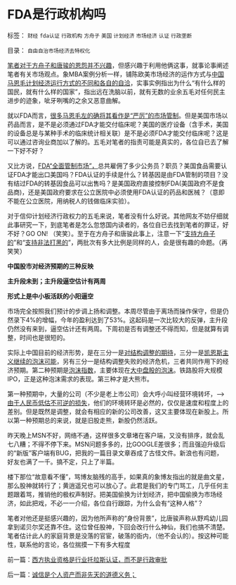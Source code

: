 # FDA是行政机构吗

标签： `财经` `fda认证` `行政机构` `方舟子` `美国` `计划经济` `市场经济` `认证` `行政垄断` 

目录： `自由自治市场经济去特权化`

[笔者对于方舟子和唐骏的恩怨并不兴趣](../../../2010/7/28/方舟子理性主义毛病改改好；股神们会学聪明的；.md)，但感兴趣于利用他俩这事，就事论事阐述笔者有关市场观点。象MBA案例分析一样，铺陈欧美市场经济的运作方式与[中国马恩毛计划经济运行方式的不同和各自的自洽](../../../2010/2/28/行政垄断的专营权与黑社会腐败的关系.md)，实事实例指出为什么“有什么样的国民，就有什么样的国家”，指出远在洗脑以前，就有无数的业余五毛对任何民主进步的迹象，呲牙咧嘴的之余又恶意曲解。



就以FDA而言，[很多马恩毛左的确将其看作是“严厉”的市场管制](../../../2009/4/8/市场法律规范被混同行政干预.md)。但是美国市场以药品而言，是不是必须通过FDA才能交付临床呢？美国的医疗设备（含手术，美国的设备总是与某种手术的临床统计相关联）是不是必须FDA才能交付临床呢？这是可以通过咨询业商加以了解的。五毛对笔者的指责可能是真实的，各位自已去了解一下好不好？

又比方说，[FDA“全面管制市场”，](../../../2010/7/30/市场经济没有官方认证;FDA不是行政管制.md)总共雇佣了多少公务员？职员？美国食品需要认证FDA才能出口美国吗？FDA认证的手续是什么？转基因是由FDA管制的项目？没有结过FDA的转基因食品可以出售吗？是美国政府直接控制FDA(美国政府不是食品商)，还是美国政府要求在公立医院中必须使用FDA认证的药品和医械？（意即不能在公立医院，用纳税人的钱做临床实验）。

对于信仰计划经济行政权力的五毛来说，笔者没有什么好说。其他网友不妨仔细就此事研究一下，到底笔者是怎么忽悠国内读者的，各位自已去找到笔者的罪证，好不好？GO
ON! （笑笑）。至于在方舟子和唐骏此事上，注意一下“[支持方舟子的](../../../2010/7/28/为什么要反对“杀鸡警猴”“借汝之头安众之心”？.md)”和“[支持非法打黑的](../../../2010/4/14/指数期货创造价值吗？对行情的影响是什么？.md)”，两批次有多大比例是同样的人，会是很有趣的命题。（再笑笑）

**中国股市对经济预期的三种反映**

**主升段未到；主升段逼空估计有两周**

**形式上是中小板活跃的小阳逼空**

市场完全按照我们预计的步调上扬和调整。本周尽管由于离场而操作保守，但是仍然录下4%的增幅，今年的盈利达到了53%。这起码是一次比较大的反弹，主升段仍然没有来到，逼空估计还有两周。下周初是否有调整还不得而知，但是就算有调整，时间也是很短的。

实际上中国目前的经济形势，是在三分一是[对结构调整的期待](../../../2009/12/7/谈产能过剩不可能有通货膨胀的谬论.md)，三分一是[凯恩斯主义继续的泡沫可能](http://blog.sina.com.cn/s/blog_5563a64d0100cinq.html)，另有三分一是结构调整失败的经济危机，三者共同作用下的经济预期。第二种预期是[泡沫指数](../../../2010/3/26/计划经济阶段“泡沫牛市”将依旧.md)，主要体现在[大中盘股的泡沫](../../../2008/4/9/机构投资蓝筹泡沫股，是讲政治.md)。铁路股将大规模IPO，正是这种泡沫需求的表现。第三种才是大熊市。

第一种预期中，大量的公司（不少是老上市公司）会大呼小叫经营环境转坏，——>[由于人民币低估不可逆的损失](../../../2010/4/24/人民币低估造成恶性通货膨胀和失业和万亿损失.md)，他们的环境转环是必然的，仅仅是速度和程度上的差别。但是既然是调整，就会有相应的新的公司改善，这又主要体现在新股上。所以第一种预期总的来说，就是旧股走熊，新股仍然活跃。



昨天晚上MSN不好，网络不通，这样很多文章堵在客户端，又没有排序，就会乱七八糟；不得不停下来。MSN问题多多的，比GOOGLE差很多；而且强迫升级后的“新版”客户端有BUG，把我的一篇目录文章吞成了古怪文件。新浪也有问题，好友也满了一千。搞不定，只上了半篇。

楼下那位“故意看不懂”，骂博友脑残的高手，如果真的象博友指出的就是曲文星，那么股神就转行了；黄逍遥兄也可以放心了。此君是我们的专门骂工，几乎任何主题跟着骂，推销他的极权声制好。把美国偷换为计划经济，把中国偷换为市场经济，如此把戏，不必一一介绍，各位自行跟踪，为什么会有“这种人格”？

笔者对他还是挺感兴趣的，因为他所声称的“身份背景”，比唐骏声称从野鸡幼儿园拿到诺贝尔奖还靠不住。这位曾任股神，下回会改行什么神仙，我们也搞不清楚。笔者估计此人的家庭背景是没落的官宦，破落的衙内，（他不会认的）。按这种可能性，联系他的言论，各位揣摸一下有多大程度



前一篇：[西方执业资格是行业托拉斯认证，而不是行政审批](../../../2010/7/30/西方执业资格是行业托拉斯认证，而不是行政审批.md)

后一篇：[诚信是个人资产而非先天的道德义务；](../../../2010/7/31/诚信是个人资产而非先天的道德义务；.md)